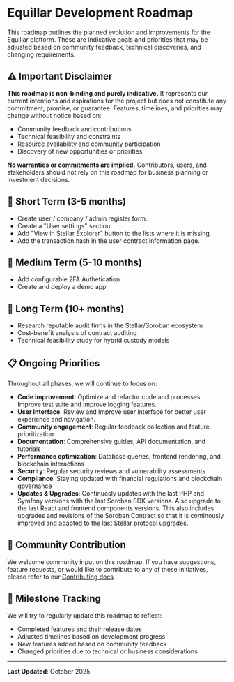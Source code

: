 # Equillar Development Roadmap

This roadmap outlines the planned evolution and improvements for the Equillar platform. These are indicative goals and priorities that may be adjusted based on community feedback, technical discoveries, and changing requirements.

## ⚠️ Important Disclaimer

**This roadmap is non-binding and purely indicative.** It represents our current intentions and aspirations for the project but does not constitute any commitment, promise, or guarantee. Features, timelines, and priorities may change without notice based on:

- Community feedback and contributions
- Technical feasibility and constraints
- Resource availability and community participation
- Discovery of new opportunities or priorities

**No warranties or commitments are implied.** Contributors, users, and stakeholders should not rely on this roadmap for business planning or investment decisions.

## 🎯 Short Term (3-5 months)

- Create user / company / admin register form.
- Create a "User settings" section.
- Add "View in Stellar Explorer" button to the lists where it is missing.
- Add the transaction hash in the user contract information page.

## 🚀 Medium Term (5-10 months)

- Add configurable 2FA Authetication 
- Create and deploy a demo app

## 🌟 Long Term (10+ months)

- Research reputable audit firms in the Stellar/Soroban ecosystem
- Cost-benefit analysis of contract auditing
- Technical feasibility study for hybrid custody models


## 📋 Ongoing Priorities

Throughout all phases, we will continue to focus on:

- **Code improvement**: Optimize and refactor code and processes. Improve test suite and improve logging features.
- **User Interface**: Review and improve user interface for better user experience and navigation.
- **Community engagement**: Regular feedback collection and feature prioritization
- **Documentation**: Comprehensive guides, API documentation, and tutorials
- **Performance optimization**: Database queries, frontend rendering, and blockchain interactions
- **Security**: Regular security reviews and vulnerability assessments
- **Compliance**: Staying updated with financial regulations and blockchain governance
- **Updates & Upgrades**: Continuosly updates with the last PHP and Symfony versions with the last Soroban SDK versions. Also upgrade to the last React and frontend components versions. This also includes upgrades and revisions of the Soroban Contract so that it is continously improved and adapted to the last Stellar protocol upgrades.

## 🤝 Community Contribution

We welcome community input on this roadmap. If you have suggestions, feature requests, or would like to contribute to any of these initiatives, please refer to our [Contributing docs](./CONTRIBUTING.md) .

## 📅 Milestone Tracking

We will try to regularly update this roadmap to reflect:
- Completed features and their release dates
- Adjusted timelines based on development progress
- New features added based on community feedback
- Changed priorities due to technical or business considerations

---

**Last Updated**: October 2025  